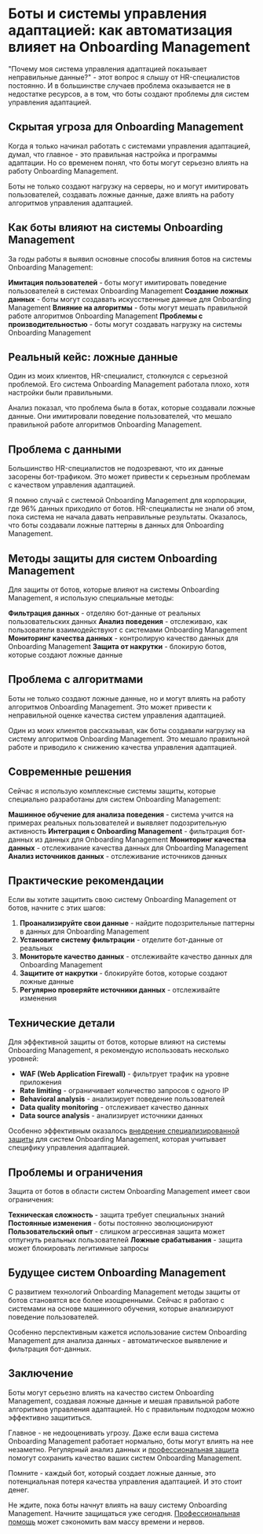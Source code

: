 ﻿# Боты и системы управления адаптацией: как автоматизация влияет на Onboarding Management

"Почему моя система управления адаптацией показывает неправильные данные?" - этот вопрос я слышу от HR-специалистов постоянно. И в большинстве случаев проблема оказывается не в недостатке ресурсов, а в том, что боты создают проблемы для систем управления адаптацией.

## Скрытая угроза для Onboarding Management

Когда я только начинал работать с системами управления адаптацией, думал, что главное - это правильная настройка и программы адаптации. Но со временем понял, что боты могут серьезно влиять на работу Onboarding Management.

Боты не только создают нагрузку на серверы, но и могут имитировать пользователей, создавать ложные данные, даже влиять на работу алгоритмов управления адаптацией.

## Как боты влияют на системы Onboarding Management

За годы работы я выявил основные способы влияния ботов на системы Onboarding Management:

**Имитация пользователей** - боты могут имитировать поведение пользователей в системах Onboarding Management
**Создание ложных данных** - боты могут создавать искусственные данные для Onboarding Management
**Влияние на алгоритмы** - боты могут мешать правильной работе алгоритмов Onboarding Management
**Проблемы с производительностью** - боты могут создавать нагрузку на системы Onboarding Management

## Реальный кейс: ложные данные

Один из моих клиентов, HR-специалист, столкнулся с серьезной проблемой. Его система Onboarding Management работала плохо, хотя настройки были правильными.

Анализ показал, что проблема была в ботах, которые создавали ложные данные. Они имитировали поведение пользователей, что мешало правильной работе алгоритмов Onboarding Management.

## Проблема с данными

Большинство HR-специалистов не подозревают, что их данные засорены бот-трафиком. Это может привести к серьезным проблемам с качеством управления адаптацией.

Я помню случай с системой Onboarding Management для корпорации, где 96% данных приходило от ботов. HR-специалисты не знали об этом, пока система не начала давать неправильные результаты. Оказалось, что боты создавали ложные паттерны в данных для Onboarding Management.

## Методы защиты для систем Onboarding Management

Для защиты от ботов, которые влияют на системы Onboarding Management, я использую специальные методы:

**Фильтрация данных** - отделяю бот-данные от реальных пользовательских данных
**Анализ поведения** - отслеживаю, как пользователи взаимодействуют с системами Onboarding Management
**Мониторинг качества данных** - контролирую качество данных для Onboarding Management
**Защита от накрутки** - блокирую ботов, которые создают ложные данные

## Проблема с алгоритмами

Боты не только создают ложные данные, но и могут влиять на работу алгоритмов Onboarding Management. Это может привести к неправильной оценке качества систем управления адаптацией.

Один из моих клиентов рассказывал, как боты создавали нагрузку на систему алгоритмов Onboarding Management. Это мешало правильной работе и приводило к снижению качества управления адаптацией.

## Современные решения

Сейчас я использую комплексные системы защиты, которые специально разработаны для систем Onboarding Management:

**Машинное обучение для анализа поведения** - система учится на примерах реальных пользователей и выявляет подозрительную активность
**Интеграция с Onboarding Management** - фильтрация бот-данных из данных для Onboarding Management
**Мониторинг качества данных** - отслеживание качества данных для Onboarding Management
**Анализ источников данных** - отслеживание источников данных

## Практические рекомендации

Если вы хотите защитить свою систему Onboarding Management от ботов, начните с этих шагов:

1. **Проанализируйте свои данные** - найдите подозрительные паттерны в данных для Onboarding Management
2. **Установите систему фильтрации** - отделите бот-данные от реальных
3. **Мониторьте качество данных** - отслеживайте качество данных для Onboarding Management
4. **Защитите от накрутки** - блокируйте ботов, которые создают ложные данные
5. **Регулярно проверяйте источники данных** - отслеживайте изменения

## Технические детали

Для эффективной защиты от ботов, которые влияют на системы Onboarding Management, я рекомендую использовать несколько уровней:

- **WAF (Web Application Firewall)** - фильтрует трафик на уровне приложения
- **Rate limiting** - ограничивает количество запросов с одного IP
- **Behavioral analysis** - анализирует поведение пользователей
- **Data quality monitoring** - отслеживает качество данных
- **Data source analysis** - анализирует источники данных

Особенно эффективным оказалось [внедрение специализированной защиты](https://progaem.com/ustanovka-antibota-usluga-po-zashhite-ot-botov-vashih-sajtov-na-razlichnyh-cms-sistemah.html) для систем Onboarding Management, которая учитывает специфику управления адаптацией.

## Проблемы и ограничения

Защита от ботов в области систем Onboarding Management имеет свои ограничения:

**Техническая сложность** - защита требует специальных знаний
**Постоянные изменения** - боты постоянно эволюционируют
**Пользовательский опыт** - слишком агрессивная защита может отпугнуть реальных пользователей
**Ложные срабатывания** - защита может блокировать легитимные запросы

## Будущее систем Onboarding Management

С развитием технологий Onboarding Management методы защиты от ботов становятся все более изощренными. Сейчас я работаю с системами на основе машинного обучения, которые анализируют поведение пользователей.

Особенно перспективным кажется использование систем Onboarding Management для анализа данных - автоматическое выявление и фильтрация бот-данных.

## Заключение

Боты могут серьезно влиять на качество систем Onboarding Management, создавая ложные данные и мешая правильной работе алгоритмов управления адаптацией. Но с правильным подходом можно эффективно защититься.

Главное - не недооценивать угрозу. Даже если ваша система Onboarding Management работает нормально, боты могут влиять на нее незаметно. Регулярный анализ данных и [профессиональная защита](https://progaem.com/ustanovka-antibota-usluga-po-zashhite-ot-botov-vashih-sajtov-na-razlichnyh-cms-sistemah.html) помогут сохранить качество ваших систем Onboarding Management.

Помните - каждый бот, который создает ложные данные, это потенциальная потеря качества управления адаптацией. И это стоит денег.

Не ждите, пока боты начнут влиять на вашу систему Onboarding Management. Начните защищаться уже сегодня. [Профессиональная помощь](https://progaem.com/ustanovka-antibota-usluga-po-zashhite-ot-botov-vashih-sajtov-na-razlichnyh-cms-sistemah.html) может сэкономить вам массу времени и нервов.

